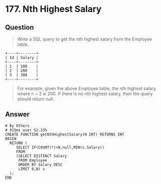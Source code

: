 # 177. Nth Highest Salary

## Question

> Write a SQL query to get the nth highest salary from the Employee table.

```mysql
+----+--------+
| Id | Salary |
+----+--------+
| 1  | 100    |
| 2  | 200    |
| 3  | 300    |
+----+--------+
```

> For example, given the above Employee table, the nth highest salary where n = 2 is 200. If there is no nth highest salary, then the query should return null.

## Answer

```mysql
# By Others
# 915ms over 52.33%
CREATE FUNCTION getNthHighestSalary(N INT) RETURNS INT
BEGIN
  RETURN (
     SELECT IF(COUNT(*)<N,null,MIN(s.Salary))
     FROM
     (SELECT DISTINCT Salary
      FROM Employee
      ORDER BY Salary DESC
      LIMIT 0,N) s
  );
END
```
